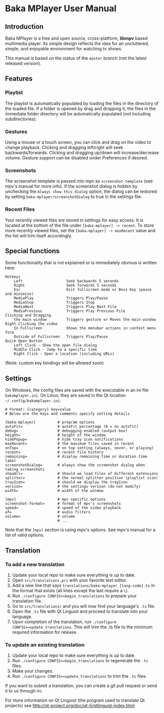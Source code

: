 ﻿# Baka MPlayer User Manual

## Introduction

Baka MPlayer is a free and open source, cross-platform, **libmpv** based multimedia player.
Its simple design reflects the idea for an uncluttered, simple, and enjoyable environment for watching tv shows.

This manual is based on the status of the `master` branch (not the latest released version).

## Features

### Playlist

The playlist is automatically populated by loading the files in the directory of the loaded file. If a folder is opened by drag and dropping it, the files in the immediate folder directory will be automatically populated (not including subdirectories).

### Gestures

Using a mouse or a touch screen, you can click and drag on the video to change playback.
Clicking and dragging left/right will seek backwards/forwards.
Clicking and dragging up/down will increase/decrease volume.
Gesture support can be disabled under Preferences if desired.

### Screenshots

The screenshot template is passed into mpv as `screenshot-template` (see mpv's manual for more info). If the screenshot dialog is hidden by unchecking the `Always show this dialog` option, the dialog can be restored by setting `baka-mplayer/screenshotDialog` to true in the settings file.

### Recent Files

Your recently viewed files are stored in settings for easy access. It is located at the bottom of the file under `[baka-mplayer] -> recent`. To store more recently viewed files, set the `[baka-mplayer] -> maxRecent` value and the list will trim itself accordingly.

## Special functions

Some functionality that is not explained or is immediately obvious is written here.

	Hotkeys
		Left                    Seek backwards 5 seconds
		Right                   Seek forwards 5 seconds
		Esc                     Exit fullscreen mode or Boss Key (pause and minimize)
		MediaPlay               Triggers Play/Pause
		MediaStop               Triggers Stop
		MediaNext               Triggers Play Next File
		MediaPrevious           Triggers Play Previous File
	Clicking and Dragging
		the main window         Triggers gesture or Moves the main window
	Right Clicking the video
		In Fullscreen           Shows the menubar actions in context menu form
		Outside of Fullscreen   Triggers Play/Pause
	Quick Open Button
		Left Click - Show the open file dialog
		Middle Click - Jump to a specific time
		Right Click - Open a location (including URLs)

(Note: custom key bindings will be allowed soon)

## Settings

On Windows, the config files are saved with the executable in an ini file `bakamplayer.ini`.
On Linux, they are saved in the Qt location `~/.config/bakamplayer.ini`.

	# Format: [category] key=value
	# Below are the keys and comments specify setting details
	
	[baka-mplayer]          # program options
	autoFit=                # autoFit percentage (0 = no autofit)
	debug=                  # debugging enabled (output box)
	height=                 # height of the window
	hidePopup=              # hide tray icon notifications
	maxRecent=              # the maximum files saved in recent
	onTop=                  # on top setting (always, never, or playing)
	recent=                 # recent file history
	remaining=              # display remaining time or duration time label
	screenshotDialog=       # always show the screenshot dialog when taking screenshots
	showAll=                # Should we load files of different extensions
	splitter=               # the normal splitter position (playlist size)
	trayIcon=               # should we display the trayIcon
	version=                # the settings version (do not modify)
	width=                  # width of the window

	[mpv]                   # mpv specific options
	screenshot-format=      # format of mpv's screenshots
	speed=                  # speed of the video playback
	af=                     # audio filters
	volume=                 # volume
	                        # ...

Note that the `[mpv]` section is using mpv's options. See mpv's manual for a list of valid options.

## Translation

### To add a new translation

1. Update your local repo to make sure everything is up to date.
2. Open `src/translations.pri` with your favorite text editor.
3. Add a new line that says `translations/baka-mplayer_{lang-code}.ts` in the format that exists (all lines except the last require a `\`).
4. Run `./configure CONFIG+=begin_translations` to prepare your translation file.
5. Go to `src/translations/` and you will now find your language's `.ts` file.
6. Open the `.ts` file with Qt Linguist and proceed to translate into your language.
7. Upon completion of the translation, run `./configure CONFIG+=update_translations`. This will trim the .ts file to the minimum required information for release.

### To update an existing translation

1. Update your local repo to make sure everything is up to date.
2. Run `./configure CONFIG+=begin_translations` to regenerate the `.ts` files.
3. Make your changes.
4. Run `./configure CONFIG+=update_translations` to trim the `.ts` files.

If you want to submit a translation, you can create a git pull request or send it to us through irc.

For more information on Qt Linguist (the program used to translate Qt projects) see http://qt-project.org/doc/qt-5/qtlinguist-index.html
